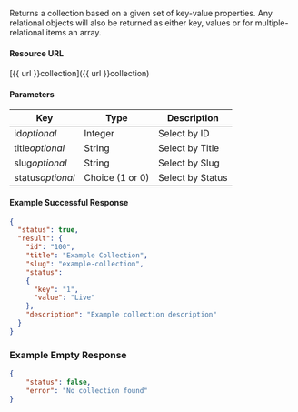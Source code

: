 <!--
@title Get single collection by criteria
@author Moltin Ltd
@description Gets a collection based on the given criteria

@sidebar 1
@family Collection
@rate No
@auth Yes
@format JSON
@http GET
@version beta
-->

Returns a collection based on a given set of key-value properties. Any relational objects will also be returned as either key, values or for multiple-relational items an array.


#### Resource URL
[{{ url }}collection]({{ url }}collection)


#### Parameters
Key | Type | Description
--- | ---- | -----------
id*optional* | Integer | Select by ID
title*optional* | String | Select by Title
slug*optional* | String | Select by Slug
status*optional* | Choice (1 or 0) | Select by Status

<!--code-->
#### Example Successful Response
``` json
{
  "status": true,
  "result": {
    "id": "100",
    "title": "Example Collection",
    "slug": "example-collection",
    "status":
    {
      "key": "1",
      "value": "Live"
    },
    "description": "Example collection description"
  }
}
```


### Example Empty Response
``` json
{
    "status": false,
    "error": "No collection found"
}
```
<!--/code-->